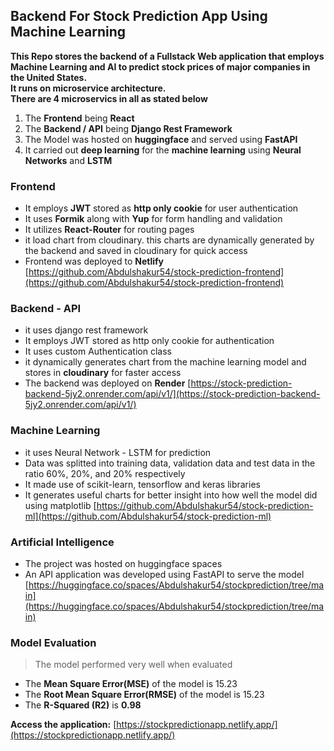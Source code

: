 ## Backend For Stock Prediction App Using Machine Learning
**This Repo stores the backend of a Fullstack Web application that employs Machine Learning and AI to predict stock prices of major companies in the United States.**    
**It runs on microservice architecture.**   
**There are 4 microservics in all as stated below**  
1. The **Frontend** being **React**
2. The **Backend / API** being **Django Rest Framework** 
3. The Model was hosted on **huggingface** and served using **FastAPI**
4. It carried out **deep learning** for the **machine learning** using **Neural Networks** and **LSTM** 

### Frontend
- It employs **JWT** stored as **http only cookie** for user authentication
- It uses **Formik** along with **Yup** for form handling and validation
- It utilizes **React-Router** for routing pages
- it load chart from cloudinary. this charts are dynamically generated by the backend and saved in cloudinary for quick access
- Frontend was deployed to **Netlify**
[https://github.com/Abdulshakur54/stock-prediction-frontend](https://github.com/Abdulshakur54/stock-prediction-frontend)


### Backend - API
- it uses django rest framework
- It employs JWT stored as http only cookie for authentication
- It uses custom Authentication class
- it dynamically generates chart from the machine learning model and stores in **cloudinary** for faster access
- The backend was deployed on **Render**
[https://stock-prediction-backend-5jy2.onrender.com/api/v1/](https://stock-prediction-backend-5jy2.onrender.com/api/v1/)


### Machine Learning
- it uses Neural Network - LSTM for prediction
- Data was splitted into training data, validation data and test data in the ratio 60%, 20%, and 20% respectively
- It made use of scikit-learn, tensorflow and keras libraries
- It generates useful charts for better insight into how well the model did using matplotlib
[https://github.com/Abdulshakur54/stock-prediction-ml](https://github.com/Abdulshakur54/stock-prediction-ml)


### Artificial Intelligence
- The project was hosted on huggingface spaces
- An API application was developed using FastAPI to serve the model
[https://huggingface.co/spaces/Abdulshakur54/stockprediction/tree/main](https://huggingface.co/spaces/Abdulshakur54/stockprediction/tree/main)


### Model Evaluation
> The model performed very well when evaluated
- The **Mean Square Error(MSE)** of the model is 15.23
- The **Root Mean Square Error(RMSE)** of the model is 15.23
- The **R-Squared (R2)** is **0.98**



**Access the application:** [https://stockpredictionapp.netlify.app/](https://stockpredictionapp.netlify.app/)